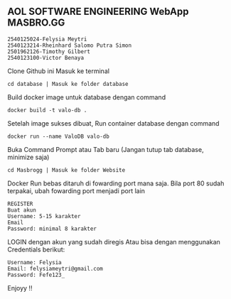 ## AOL SOFTWARE ENGINEERING WebApp MASBRO.GG
```
2540125024-Felysia Meytri
2540123214-Rheinhard Salomo Putra Simon
2501962126-Timothy Gilbert
2540123100-Victor Benaya
```
Clone Github ini
Masuk ke terminal
```
cd database | Masuk ke folder database
```

Build docker image untuk database dengan command
```
docker build -t valo-db .
```

Setelah image sukses dibuat, Run container database dengan command
```
docker run --name ValoDB valo-db
```

Buka Command Prompt atau Tab baru (Jangan tutup tab database, minimize saja)
```
cd Masbrogg | Masuk ke folder Website
```

Docker Run bebas ditaruh di fowarding port mana saja. Bila port 80 sudah terpakai, ubah fowarding port menjadi port lain
```
REGISTER
Buat akun
Username: 5-15 karakter
Email
Password: minimal 8 karakter
```

LOGIN dengan akun yang sudah diregis
Atau bisa dengan menggunakan Credentials berikut:

```
Username: Felysia
Email: felysiameytri@gmail.com
Password: Fefe123_
```
Enjoyy !!


